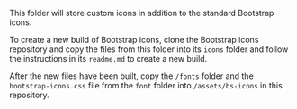 This folder will store custom icons in addition to the standard Bootstrap icons.

To create a new build of Bootstrap icons, clone the Bootstrap icons repository and copy the files from this folder into its `icons` folder and follow the instructions in its `readme.md` to create a new build.

After the new files have been built, copy the `/fonts` folder and the `bootstrap-icons.css` file from the `font` folder into `/assets/bs-icons` in this repository.